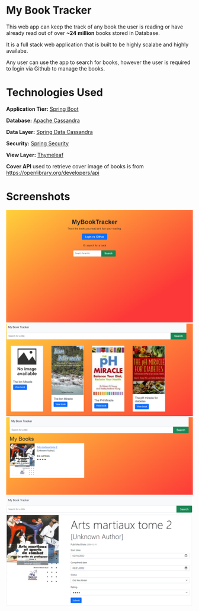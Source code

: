 # My Book Tracker
This web app can keep the track of any book the user is reading or have already read out of over <b>~24 million</b> books stored in Database. 

It is a full stack web application that is built to be highly scalabe and highly availabe.

Any user can use the app to search for books, however the user is required to login via Github to manage the books.

# Technologies Used
  <b>Application Tier:</b> <a href=https://spring.io/projects/spring-boot target="_blank">Spring Boot</a>
  
  <b>Database:</b> <a href="https://cassandra.apache.org/_/index.html">Apache Cassandra</a>
  
  <b>Data Layer:</b> <a href="https://spring.io/projects/spring-data-cassandra">Spring Data Cassandra</a>
  
  <b>Security:</b> <a href="https://spring.io/projects/spring-security">Spring Security</a>
  
  <b>View Layer:</b> <a href="https://www.thymeleaf.org/">Thymeleaf</a>
  
  <b>Cover API</b> used to retrieve cover image of books is from <a>https://openlibrary.org/developers/api</a>
  
# Screenshots
<img src="https://github.com/poudels5443/Bug-Tracker/blob/master/images/login.PNG" />
<img src="https://github.com/poudels5443/Bug-Tracker/blob/master/images/search.PNG" />
<img src="https://github.com/poudels5443/Bug-Tracker/blob/master/images/mybooks.PNG" />
<img src="https://github.com/poudels5443/Bug-Tracker/blob/master/images/book.PNG" />


  
  
  



